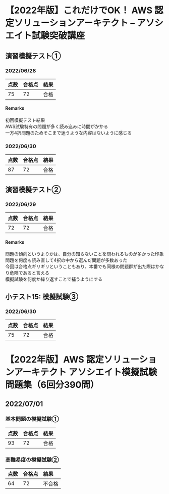 # 【2022年版】これだけでOK！ AWS 認定ソリューションアーキテクト – アソシエイト試験突破講座

## 演習模擬テスト①
### 2022/06/28
| 点数 | 合格点 | 結果 |
|:----|:----|:----|
| 75 | 72 | 合格 |

#### Remarks
初回模擬テスト結果  
AWS試験特有の問題が多く読み込みに時間がかかる  
一方4択問題のためそこまで迷うような内容はないように感じる

### 2022/06/30
| 点数 | 合格点 | 結果 |
|:----|:----|:----|
| 87 | 72 | 合格 |


## 演習模擬テスト②
### 2022/06/29
| 点数 | 合格点 | 結果 |
|:----|:----|:----|
| 72 | 72 | 合格 |

#### Remarks
問題の傾向というよりかは、自分の知らないことを問われるものが多かった印象  
問題を何度も読み直して4択の中から選んだ問題が多数あった  
今回は合格点ギリギリということもあり、本番でも同様の問題群が出た際はかなり危険であると言える  
模擬試験を何度か繰り返すことで補うようにする

## 小テスト15: 模擬試験③
### 2022/06/30
| 点数 | 合格点 | 結果 |
|:----|:----|:----|
| 75 | 72 | 合格 |


# 【2022年版】AWS 認定ソリューションアーキテクト アソシエイト模擬試験問題集（6回分390問）

## 2022/07/01

### 基本問題の模擬試験①
| 点数 | 合格点 | 結果 |
|:----|:----|:----|
| 93 | 72 | 合格 |

### 高難易度の模擬試験②
| 点数 | 合格点 | 結果 |
|:----|:----|:----|
| 64 | 72 | 不合格 |

